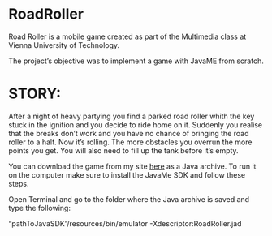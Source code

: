 RoadRoller
==========

Road Roller is a mobile game created as part of the Multimedia class at Vienna University of Technology.

The project’s objective was to implement a game with JavaME from scratch.

STORY:
======

After a night of heavy partying you find a parked road roller whith the key stuck in the ignition and you decide to ride home on it. Suddenly you realise that the breaks don’t work and you have no chance of bringing the road roller to a halt. Now it’s rolling. The more obstacles you overrun the more points you get. You will also need to fill up the tank before it’s empty.

You can download the game from my site <a href="http://www.patrickfuerst.at/portfolio/road-roller/">here</a> as a Java archive. To run it on the computer make sure to install the JavaMe SDK and follow these steps.

Open Terminal and go to the folder where the Java archive is saved and type the following:

“pathToJavaSDK”/resources/bin/emulator -Xdescriptor:RoadRoller.jad
